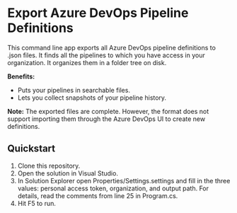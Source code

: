 # Export Azure DevOps Pipeline Definitions
This command line app exports all Azure DevOps pipeline definitions to .json files. It finds all the pipelines to which you have access in your organization. It organizes them in a folder tree on disk. 

**Benefits:** 
- Puts your pipelines in searchable files.
- Lets you collect snapshots of your pipeline history. 

**Note:** 
The exported files are complete. However, the format does not support importing them through the Azure DevOps UI to create new definitions.

## Quickstart
1. Clone this repository.
1. Open the solution in Visual Studio.
1. In Solution Explorer open Properties/Settings.settings and fill in the three values: personal access token, organization, and output path.
   For details, read the comments from line 25 in Program.cs.
1. Hit F5 to run.
